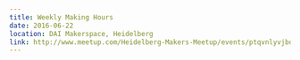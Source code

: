 ```yaml
---
title: Weekly Making Hours
date: 2016-06-22
location: DAI Makerspace, Heidelberg
link: http://www.meetup.com/Heidelberg-Makers-Meetup/events/ptqvnlyvjbdc/
---
```

